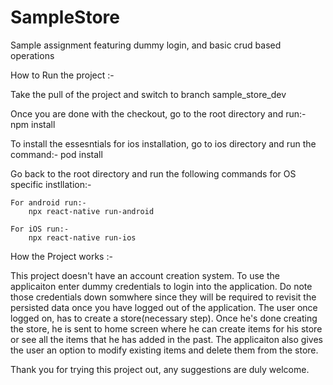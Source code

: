 # SampleStore
Sample assignment featuring dummy login, and basic crud based operations

How to Run the project :-


Take the pull of the project and switch to branch sample_store_dev

Once you are done with the checkout, go to the root directory and run:-
        npm install

To install the essesntials for ios installation, go to ios directory and run the command:-
        pod install

Go back to the root directory and run the following commands for OS specific instllation:-

    For android run:-
        npx react-native run-android
     
    For iOS run:-
        npx react-native run-ios
        
        
How the Project works :-

This project doesn't have an account creation system. To use the applicaiton enter dummy credentials to login into the application. 
  Do note those credentials down somwhere since they will be required to revisit the persisted data once you have logged out of the application.
  The user once logged on, has to create a store(necessary step). Once he's done creating the store, he is sent to home screen where he can create items for his store or see all the items that he has added in the past. The applicaiton also gives the user an option to modify existing items and delete them from the store.
  
 
Thank you for trying this project out, any suggestions are duly welcome.
